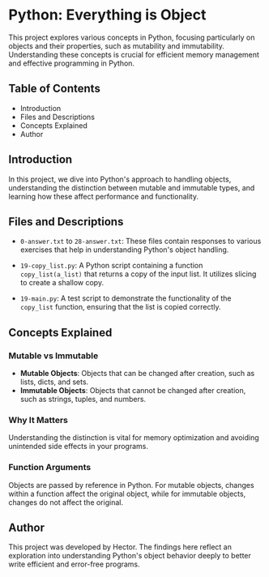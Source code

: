 # Python: Everything is Object

This project explores various concepts in Python, focusing particularly on objects and their properties, such as mutability and immutability. Understanding these concepts is crucial for efficient memory management and effective programming in Python.

## Table of Contents
- Introduction
- Files and Descriptions
- Concepts Explained
- Author

## Introduction
In this project, we dive into Python's approach to handling objects, understanding the distinction between mutable and immutable types, and learning how these affect performance and functionality.

## Files and Descriptions

- `0-answer.txt` to `28-answer.txt`: These files contain responses to various exercises that help in understanding Python's object handling.
  
- `19-copy_list.py`: A Python script containing a function `copy_list(a_list)` that returns a copy of the input list. It utilizes slicing to create a shallow copy.

- `19-main.py`: A test script to demonstrate the functionality of the `copy_list` function, ensuring that the list is copied correctly.

## Concepts Explained

### Mutable vs Immutable
- **Mutable Objects**: Objects that can be changed after creation, such as lists, dicts, and sets.
- **Immutable Objects**: Objects that cannot be changed after creation, such as strings, tuples, and numbers.

### Why It Matters
Understanding the distinction is vital for memory optimization and avoiding unintended side effects in your programs.

### Function Arguments
Objects are passed by reference in Python. For mutable objects, changes within a function affect the original object, while for immutable objects, changes do not affect the original.

## Author
This project was developed by Hector. The findings here reflect an exploration into understanding Python's object behavior deeply to better write efficient and error-free programs.
